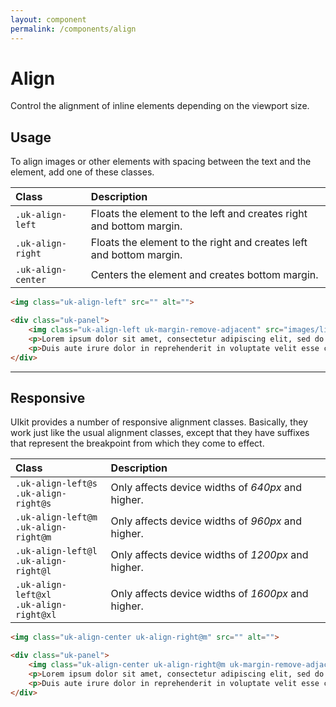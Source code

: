 ```yaml
---
layout: component
permalink: /components/align
---
```


# Align

<p class="uk-text-lead">Control the alignment of inline elements depending on the viewport size.</p>

## Usage

To align images or other elements with spacing between the text and the element, add one of these classes.

| Class              | Description                                                         |
|:-------------------|:--------------------------------------------------------------------|
| `.uk-align-left`   | Floats the element to the left and creates right and bottom margin. |
| `.uk-align-right`  | Floats the element to the right and creates left and bottom margin. |
| `.uk-align-center` | Centers the element and creates bottom margin.                      |

```html
<img class="uk-align-left" src="" alt="">
```

```html
<div class="uk-panel">
    <img class="uk-align-left uk-margin-remove-adjacent" src="images/light.jpg" width="225" height="150" alt="Example image">
    <p>Lorem ipsum dolor sit amet, consectetur adipiscing elit, sed do eiusmod tempor incididunt ut labore et dolore magna aliqua. Ut enim ad minim veniam, quis nostrud exercitation ullamco laboris nisi ut aliquip ex ea commodo consequat.</p>
    <p>Duis aute irure dolor in reprehenderit in voluptate velit esse cillum dolore eu fugiat nulla pariatur. Excepteur sint occaecat cupidatat non proident, sunt in culpa qui officia deserunt mollit anim id est laborum. Lorem ipsum dolor sit amet, consectetur adipiscing elit, sed do eiusmod tempor incididunt ut labore et dolore magna aliqua.</p>
</div>
```

***

## Responsive

UIkit provides a number of responsive alignment classes. Basically, they work just like the usual alignment classes, except that they have suffixes that represent the breakpoint from which they come to effect.

| Class                                        | Description                                        |
|:---------------------------------------------|:---------------------------------------------------|
| `.uk-align-left@s`<br> `.uk-align-right@s`   | Only affects device widths of _640px_ and higher.  |
| `.uk-align-left@m`<br> `.uk-align-right@m`   | Only affects device widths of _960px_ and higher.  |
| `.uk-align-left@l`<br> `.uk-align-right@l`   | Only affects device widths of _1200px_ and higher. |
| `.uk-align-left@xl`<br> `.uk-align-right@xl` | Only affects device widths of _1600px_ and higher. |

```html
<img class="uk-align-center uk-align-right@m" src="" alt="">
```

```html
<div class="uk-panel">
    <img class="uk-align-center uk-align-right@m uk-margin-remove-adjacent"  src="images/light.jpg" width="225" height="150" alt="Example image">
    <p>Lorem ipsum dolor sit amet, consectetur adipiscing elit, sed do eiusmod tempor incididunt ut labore et dolore magna aliqua. Ut enim ad minim veniam, quis nostrud exercitation ullamco laboris nisi ut aliquip ex ea commodo consequat.</p>
    <p>Duis aute irure dolor in reprehenderit in voluptate velit esse cillum dolore eu fugiat nulla pariatur. Excepteur sint occaecat cupidatat non proident, sunt in culpa qui officia deserunt mollit anim id est laborum. Lorem ipsum dolor sit amet, consectetur adipiscing elit, sed do eiusmod tempor incididunt ut labore et dolore magna aliqua.</p>
</div>
```
